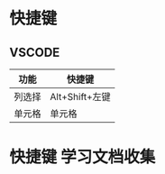 # 快捷键

## VSCODE

| 功能   | 快捷键         |
| ------ | -------------- |
| 列选择 | Alt+Shift+左键 |
| 单元格 | 单元格         |

# 快捷键 学习文档收集
